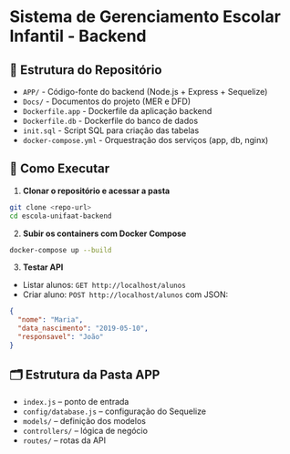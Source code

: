 # Sistema de Gerenciamento Escolar Infantil - Backend

## 📁 Estrutura do Repositório

- `APP/` - Código-fonte do backend (Node.js + Express + Sequelize)
- `Docs/` - Documentos do projeto (MER e DFD)
- `Dockerfile.app` - Dockerfile da aplicação backend
- `Dockerfile.db` - Dockerfile do banco de dados
- `init.sql` - Script SQL para criação das tabelas
- `docker-compose.yml` - Orquestração dos serviços (app, db, nginx)

## 🚀 Como Executar

1. **Clonar o repositório e acessar a pasta**

```bash
git clone <repo-url>
cd escola-unifaat-backend
```

2. **Subir os containers com Docker Compose**

```bash
docker-compose up --build
```

3. **Testar API**

- Listar alunos: `GET http://localhost/alunos`
- Criar aluno: `POST http://localhost/alunos` com JSON:
```json
{
  "nome": "Maria",
  "data_nascimento": "2019-05-10",
  "responsavel": "João"
}
```

## 🗂️ Estrutura da Pasta APP

- `index.js` – ponto de entrada
- `config/database.js` – configuração do Sequelize
- `models/` – definição dos modelos
- `controllers/` – lógica de negócio
- `routes/` – rotas da API
